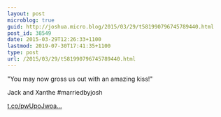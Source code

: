 ```yaml
---
layout: post
microblog: true
guid: http://joshua.micro.blog/2015/03/29/t581990796745789440.html
post_id: 38549
date: 2015-03-29T12:26:33+1100
lastmod: 2019-07-30T17:41:35+1100
type: post
url: /2015/03/29/t581990796745789440.html
---
```

"You may now gross us out with an amazing kiss!"

Jack and Xanthe #marriedbyjosh

[t.co/pwUpoJwoa...](https://t.co/pwUpoJwoaW)
